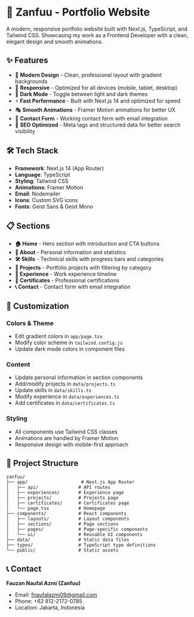 # 🚀 Zanfuu - Portfolio Website

A modern, responsive portfolio website built with Next.js, TypeScript, and Tailwind CSS. Showcasing my work as a Frontend Developer with a clean, elegant design and smooth animations.

## ✨ Features

- 🎨 **Modern Design** - Clean, professional layout with gradient backgrounds
- 📱 **Responsive** - Optimized for all devices (mobile, tablet, desktop)
- 🌙 **Dark Mode** - Toggle between light and dark themes
- ⚡ **Fast Performance** - Built with Next.js 14 and optimized for speed
- 🎭 **Smooth Animations** - Framer Motion animations for better UX
- 📧 **Contact Form** - Working contact form with email integration
- 🎯 **SEO Optimized** - Meta tags and structured data for better search visibility

## 🛠️ Tech Stack

- **Framework**: Next.js 14 (App Router)
- **Language**: TypeScript
- **Styling**: Tailwind CSS
- **Animations**: Framer Motion
- **Email**: Nodemailer
- **Icons**: Custom SVG icons
- **Fonts**: Geist Sans & Geist Mono

## 📋 Sections

- **🏠 Home** - Hero section with introduction and CTA buttons
- **👤 About** - Personal information and statistics
- **🛠️ Skills** - Technical skills with progress bars and categories
- **🚀 Projects** - Portfolio projects with filtering by category
- **💼 Experience** - Work experience timeline
- **📜 Certificates** - Professional certifications
- **📞 Contact** - Contact form with email integration

## 🎨 Customization

### Colors & Theme
- Edit gradient colors in `app/page.tsx`
- Modify color scheme in `tailwind.config.js`
- Update dark mode colors in component files

### Content
- Update personal information in section components
- Add/modify projects in `data/projects.ts`
- Update skills in `data/skills.ts`
- Modify experience in `data/experiences.ts`
- Add certificates in `data/certificates.ts`

### Styling
- All components use Tailwind CSS classes
- Animations are handled by Framer Motion
- Responsive design with mobile-first approach

## 📁 Project Structure

```
zanfuu/
├── app/                    # Next.js App Router
│   ├── api/               # API routes
│   ├── experiences/       # Experience page
│   ├── projects/          # Projects page
│   ├── certificates/      # Certificates page
│   └── page.tsx           # Homepage
├── components/            # React components
│   ├── layouts/           # Layout components
│   ├── sections/          # Page sections
│   ├── pages/             # Page-specific components
│   └── ui/                # Reusable UI components
├── data/                  # Static data files
├── types/                 # TypeScript type definitions
└── public/                # Static assets
```

## 📞 Contact

**Fauzan Naufal Azmi (Zanfuu)**
- Email: fnaufalazmi09@gmail.com
- Phone: +62 812-2172-0785
- Location: Jakarta, Indonesia